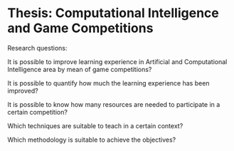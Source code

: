 Thesis: Computational Intelligence and Game Competitions
======

Research questions:

It is possible to improve learning experience in Artificial and Computational Intelligence area by mean of game competitions?

It is possible to quantify how much the learning experience has been improved?

It is possible to know how many resources are needed to participate in a certain competition?

Which techniques are suitable to teach in a certain context?

Which methodology is suitable to achieve the objectives?



